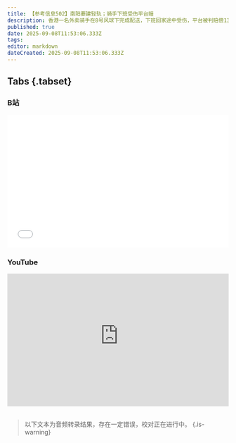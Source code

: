 ```yaml
---
title: 【参考信息502】南阳要建轻轨；骑手下班受伤平台赔
description: 香港一名外卖骑手在8号风球下完成配送，下班回家途中受伤，平台被判赔偿134万港元。在所谓“社保新规”生效的氛围下，各省迟迟未公布社保缴费基数上下限。“最快女护士”跑拉马松，赛后接受采访引发争议，话题戳到打工人太多点。多所就业前景好的职业技术本科院校录取了600分以上的高分考生。河南南阳心心念念的轻轨似乎有着落了。重庆通报三峡学院天价路由器事件调查，没有利益输送，只有把关不严。
published: true
date: 2025-09-08T11:53:06.333Z
tags: 
editor: markdown
dateCreated: 2025-09-08T11:53:06.333Z
---
```


## Tabs {.tabset}
### B站
<div style="position: relative; padding: 30% 45%;">
<iframe style="position: absolute; width: 100%; height: 100%; left: 0; top: 0;" src="//player.bilibili.com/player.html?&bvid=BV1HsadzxEFp&page=1&as_wide=1&high_quality=1&danmaku=1&autoplay=0" scrolling="no" border="0" frameborder="no" framespacing="0" allowfullscreen="true"></iframe>
</div>

### YouTube
<div style="position: relative; padding: 30% 45%;">
<iframe style="position: absolute; top: 0; left: 0; width: 100%; height: 100%;" src="https://www.youtube-nocookie.com/embed/YouTubeVID" title="YouTube video player" frameborder="0" allow="accelerometer; autoplay; clipboard-write; encrypted-media; gyroscope; picture-in-picture" allowfullscreen></iframe>
</div>

## 

> 以下文本为音频转录结果，存在一定错误，校对正在进行中。
{.is-warning}
